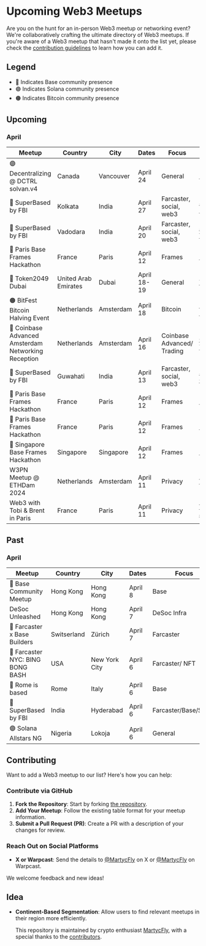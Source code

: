 # Upcoming Web3 Meetups

Are you on the hunt for an in-person Web3 meetup or networking event? We're collaboratively crafting the ultimate directory of Web3 meetups. If you're aware of a Web3 meetup that hasn't made it onto the list yet, please check the [contribution guidelines](#contributing) to learn how you can add it.


## Legend

- 🔵 Indicates Base community presence
- 🟣 Indicates Solana community presence
- 🟠 Indicates Bitcoin community presence

## Upcoming
### April 
| Meetup                                              | Country              | City      | Dates       | Focus                      | Source                                                                             |
|-----------------------------------------------------|----------------------|-----------|-------------|----------------------------|------------------------------------------------------------------------------------|
| 🟣 Decentralizing @ DCTRL solvan.v4                 | Canada               | Vancouver | April 24    | General                    | [DCTRL](https://lu.ma/n77xud18)                                                    |
| 🔵 SuperBased by FBI                                | Kolkata              | India     | April 27    | Farcaster, social, web3    | [SuperBased Kolkata](https://lu.ma/8nxxuu7k)                                       |
| 🔵 SuperBased by FBI                                | Vadodara             | India     | April 20    | Farcaster, social, web3    | [SuperBased Vadodara](https://lu.ma/tmst2es0)                                      |
| 🔵 Paris Base Frames Hackathon                      | France               | Paris     | April 12    | Frames                     | [BasedParis](https://lu.ma/4hdpgqs2)                                               |
| 🔵 Token2049 Dubai                                  | United Arab Emirates | Dubai     | April 18-19 | General                    | [Token2049](https://www.dubai.token2049.com/)                                      |
| 🟠 BitFest Bitcoin Halving Event                    | Netherlands          | Amsterdam | April 18    | Bitcoin                    | [Bitcoin Halving Event](https://bitfest.nl/)                                       |
| 🔵 Coinbase Advanced Amsterdam Networking Reception | Netherlands          | Amsterdam | April 16    | Coinbase Advanced/ Trading | [Coinbase Traders](https://twitter.com/coinbasetraders/status/1775582204434710823) |
| 🔵 SuperBased by FBI                                | Guwahati                | India     | April 13     | Farcaster, social, web3    | [SuperBased Guwahati](https://lu.ma/ro2k6f57)                                                               |
| 🔵 Paris Base Frames Hackathon                      | France               | Paris     | April 12    | Frames                     | [BasedParis](https://lu.ma/4hdpgqs2)                                               |
| 🔵 Paris Base Frames Hackathon                      | France               | Paris     | April 12    | Frames                     | [BasedParis](https://lu.ma/4hdpgqs2)                                               |
| 🔵 Singapore Base Frames Hackathon                  | Singapore            | Singapore | April 12    | Frames                     | [BasedSingapore](https://lu.ma/z6009042)                                           |
| W3PN Meetup @ ETHDam 2024                           | Netherlands          | Amsterdam | April 11    | Privacy                    | [W3PN Meetup](https://lu.ma/w3pn-meetup-ams1)                                      |
| Web3 with Tobi & Brent in Paris                     | France               | Paris     | April 11    | Privacy                    | [Web3 with Tobi & Brent](https://lu.ma/l4edj0g6)                                   |




## Past
### April 
| Meetup                       | Country     | City          | Dates   | Focus                 | Source                                                                         |
|------------------------------|-------------|---------------|---------|-----------------------|--------------------------------------------------------------------------------|
| 🔵 Base Community Meetup                            | Hong Kong            | Hong Kong | April 8 | Base                       | [Base Community Meetup](https://lu.ma/Base_HK)                                     |
| DeSoc Unleashed              | Hong Kong   | Hong Kong     | April 7 | DeSoc Infra           | [DeSoc Unleashed](https://twitter.com/TakoProtocol/status/1775823728284484049) |
| 🔵 Farcaster x Base Builders | Switserland | Zürich        | April 7 | Farcaster             | [Farcaster x Base Builders](https://lu.ma/bvaszyxc)                            |
| 🔵 Farcaster NYC: BING BONG BASH  | USA         | New York City | April 6 | Farcaster/ NFT        | [Farcaster NYC: BING BONG BASH](https://events.xyz/4c52d89e)                   |
| 🔵 Rome is based             | Rome        | Italy         | April 6 | Base                  | [Rome is based](https://lu.ma/urbe-hacker-house-base)                          |
| 🔵 SuperBased by FBI         | India       | Hyderabad     | April 6 | Farcaster/Base/Social | [SuperBased by FBI](https://lu.ma/fbi-hyd)                                     |
| 🟣 Solana Allstars NG        | Nigeria       | Lokoja     | April 6 | General               | [Solana Allstars NG ](https://lu.ma/5nxtsw3b)                                     |




## Contributing

Want to add a Web3 meetup to our list? Here's how you can help:

### Contribute via GitHub

1. **Fork the Repository**: Start by forking [the repository](https://github.com/martijncvv/web3-meetups).
2. **Add Your Meetup**: Follow the existing table format for your meetup information.
3. **Submit a Pull Request (PR)**: Create a PR with a description of your changes for review.

### Reach Out on Social Platforms

- **X or Warpcast**: Send the details to [@MartycFly](https://twitter.com/Marty_cFly) on X or [@MartycFly](https://warpcast.com/martycfly) on Warpcast.


We welcome feedback and new ideas!


## Idea
- **Continent-Based Segmentation**: Allow users to find relevant meetups in their region more efficiently.



  This repository is maintained by crypto enthusiast [MartycFly](https://github.com/Martijncvv/), with a special thanks to the [contributors](https://github.com/Martijncvv/Web3-meetups/graphs/contributors).
